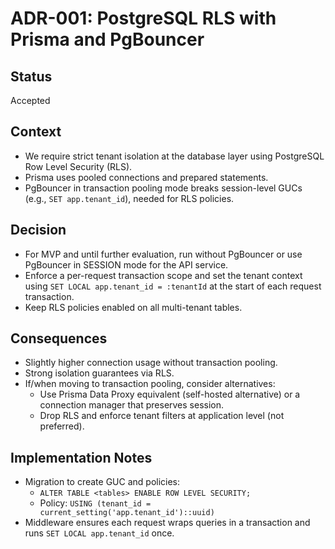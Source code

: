 # ADR-001: PostgreSQL RLS with Prisma and PgBouncer

## Status
Accepted

## Context
- We require strict tenant isolation at the database layer using PostgreSQL Row Level Security (RLS).
- Prisma uses pooled connections and prepared statements.
- PgBouncer in transaction pooling mode breaks session-level GUCs (e.g., `SET app.tenant_id`), needed for RLS policies.

## Decision
- For MVP and until further evaluation, run without PgBouncer or use PgBouncer in SESSION mode for the API service.
- Enforce a per-request transaction scope and set the tenant context using `SET LOCAL app.tenant_id = :tenantId` at the start of each request transaction.
- Keep RLS policies enabled on all multi-tenant tables.

## Consequences
- Slightly higher connection usage without transaction pooling.
- Strong isolation guarantees via RLS.
- If/when moving to transaction pooling, consider alternatives:
  - Use Prisma Data Proxy equivalent (self-hosted alternative) or a connection manager that preserves session.
  - Drop RLS and enforce tenant filters at application level (not preferred).

## Implementation Notes
- Migration to create GUC and policies:
  - `ALTER TABLE <tables> ENABLE ROW LEVEL SECURITY;`
  - Policy: `USING (tenant_id = current_setting('app.tenant_id')::uuid)`
- Middleware ensures each request wraps queries in a transaction and runs `SET LOCAL app.tenant_id` once.